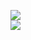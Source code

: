 [![](https://img.shields.io/badge/Made%20With-Github%20Spray-lightgrey.svg?style=for-the-badge&logo=github)](https://github.com/Annihil/github-spray#24905)  
[![](https://i.imgur.com/2DrTn0Z.gif)](https://github.com/Annihil/github-spray)